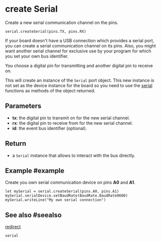 # create Serial

Create a new serial communication channel on the pins.

```sig
serial.createSerial(pins.TX, pins.RX)
```

If your board doesn't have a USB connection which provides a serial port, you can create a serial communication channel on its pins. Also, you might want another serial channel for exclusive use by your program for which you set your own bus identifier.

You choose a digital pin for transmitting and another digital pin to receive on.

This will create an instance of the ``Serial`` port object. This new instance is not set as the device instance for the board so you need to use the [serial](/reference/serial) functions as methods of the object returned.

## Parameters

* **tx**: the digital pin to transmit on for the new serial channel.
* **rx**: the digital pin to receive from for the new serial channel.
* **id**: the event bus identifier (optional).

## Return

* a ``Serial`` instance that allows to interact with the bus directly.

## Example #example

Create you own serial communication device on pins **A0** and **A1**.

```typescript-ignore
let mySerial = serial.createSerial(pins.A0, pins.A1)
mySerial.serialDevice.setBaudRate(BaudRate.BaudRate9600)
mySerial.writeLine("My own serial connection")
```

## See also #seealso

[redirect](/reference/serial/redirect)

```package
serial
```